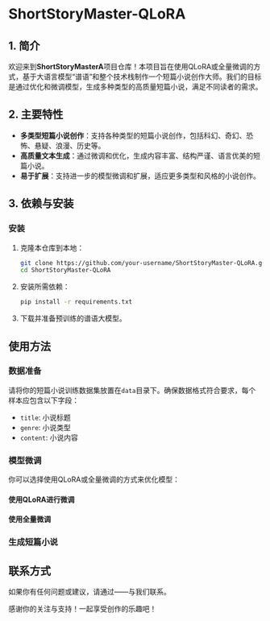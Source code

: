 

# ShortStoryMaster-QLoRA

## 1. 简介
欢迎来到**ShortStoryMasterA**项目仓库！本项目旨在使用QLoRA或全量微调的方式，基于大语言模型“谱语”和整个技术栈制作一个短篇小说创作大师。我们的目标是通过优化和微调模型，生成多种类型的高质量短篇小说，满足不同读者的需求。

## 2. 主要特性
- **多类型短篇小说创作**：支持各种类型的短篇小说创作，包括科幻、奇幻、恐怖、悬疑、浪漫、历史等。
- **高质量文本生成**：通过微调和优化，生成内容丰富、结构严谨、语言优美的短篇小说。
- **易于扩展**：支持进一步的模型微调和扩展，适应更多类型和风格的小说创作。

## 3. 依赖与安装



### 安装
1. 克隆本仓库到本地：
    ```bash
    git clone https://github.com/your-username/ShortStoryMaster-QLoRA.git
    cd ShortStoryMaster-QLoRA
    ```

2. 安装所需依赖：
    ```bash
    pip install -r requirements.txt
    ```

3. 下载并准备预训练的谱语大模型。

## 使用方法

### 数据准备
请将你的短篇小说训练数据集放置在`data`目录下。确保数据格式符合要求，每个样本应包含以下字段：
- `title`: 小说标题
- `genre`: 小说类型
- `content`: 小说内容

### 模型微调
你可以选择使用QLoRA或全量微调的方式来优化模型：

#### 使用QLoRA进行微调


#### 使用全量微调


### 生成短篇小说



## 联系方式
如果你有任何问题或建议，请通过——与我们联系。

感谢你的关注与支持！一起享受创作的乐趣吧！

